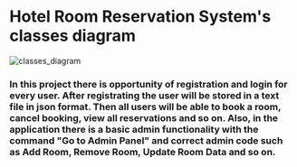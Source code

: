 # Hotel Room Reservation System's classes diagram
![classes_diagram](https://github.com/pety02/HotelRoomReservationSystem_professionalSirmaAcademySeason4/assets/47276102/d41cd3b7-f988-451b-84e5-1387a7d9f39e)
### In this project there is opportunity of registration and login for every user. After registrating the user will be stored in a text file in json format. Then all users will be able to book a room, cancel booking, view all reservations and so on. Also, in the application there is a basic admin functionality with the command "Go to Admin Panel" and correct admin code such as Add Room, Remove Room, Update Room Data and so on.
